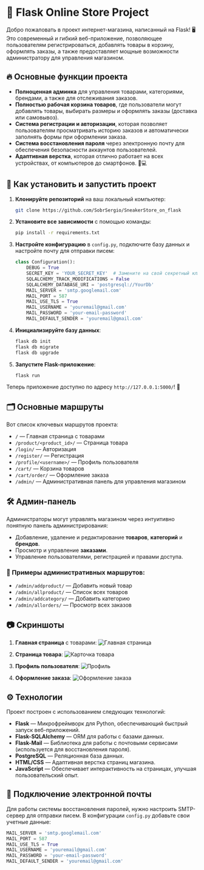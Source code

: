 
# 🛒 Flask Online Store Project

Добро пожаловать в проект интернет-магазина, написанный на Flask! 🖥️ Это современный и гибкий веб-приложение, позволяющее пользователям регистрироваться, добавлять товары в корзину, оформлять заказы, а также предоставляет мощные возможности администратору для управления магазином.

## 🔥 Основные функции проекта

- **Полноценная админка** для управления товарами, категориями, брендами, а также для отслеживания заказов.
- **Полностью рабочая корзина товаров**, где пользователи могут добавлять товары, выбирать размеры и оформлять заказы (доставка или самовывоз).
- **Система регистрации и авторизации**, которая позволяет пользователям просматривать историю заказов и автоматически заполнять формы при оформлении заказа.
- **Система восстановления пароля** через электронную почту для обеспечения безопасности аккаунтов пользователей.
- **Адаптивная верстка**, которая отлично работает на всех устройствах, от компьютеров до смартфонов. 📱💻

## 🚀 Как установить и запустить проект

1. **Клонируйте репозиторий** на ваш локальный компьютер:
    ```bash
    git clone https://github.com/SobrSergio/SneakerStore_on_flask
    ```

2. **Установите все зависимости** с помощью команды:
    ```bash
    pip install -r requirements.txt
    ```

3. **Настройте конфигурацию** в `config.py`, подключите базу данных и настройте почту для отправки писем:
    ```python
    class Configuration():
        DEBUG = True
        SECRET_KEY = 'YOUR_SECRET_KEY'  # Замените на свой секретный ключ
        SQLALCHEMY_TRACK_MODIFICATIONS = False
        SQLALCHEMY_DATABASE_URI = 'postgresql://YourDb'
        MAIL_SERVER = 'smtp.googlemail.com'
        MAIL_PORT = 587
        MAIL_USE_TLS = True
        MAIL_USERNAME = 'youremail@gmail.com'
        MAIL_PASSWORD = 'your-email-password'
        MAIL_DEFAULT_SENDER = 'youremail@gmail.com'
    ```

4. **Инициализируйте базу данных**:
    ```bash
    flask db init
    flask db migrate
    flask db upgrade
    ```

5. **Запустите Flask-приложение**:
    ```bash
    flask run
    ```

Теперь приложение доступно по адресу `http://127.0.0.1:5000/`! 🎉

## 🗂️ Основные маршруты

Вот список ключевых маршрутов проекта:

- `/` — Главная страница с товарами
- `/product/<product_id>/` — Страница товара
- `/login/` — Авторизация
- `/register/` — Регистрация
- `/profile/<username>/` — Профиль пользователя
- `/cart/` — Корзина товаров
- `/cart/order/` — Оформление заказа
- `/admin/` — Административная панель для управления магазином

## 🛠️ Админ-панель

Администраторы могут управлять магазином через интуитивно понятную панель администрирования:

- Добавление, удаление и редактирование **товаров**, **категорий** и **брендов**.
- Просмотр и управление **заказами**.
- Управление пользователями, регистрацией и правами доступа.

### 🔑 Примеры административных маршрутов:

- `/admin/addproduct/` — Добавить новый товар
- `/admin/allproduct/` — Список всех товаров
- `/admin/addcategory/` — Добавить категорию
- `/admin/allorders/` — Просмотр всех заказов

## 📷 Скриншоты

1. **Главная страница** с товарами:
   ![Главная страница](https://user-images.githubusercontent.com/107222527/190024346-9be6d33a-68eb-4f09-a4f9-36eb3ea57b4f.png)
   
2. **Страница товара**:
   ![Карточка товара](https://user-images.githubusercontent.com/107222527/190024375-c580e988-1ea9-4a21-849f-8318084fa171.png)

3. **Профиль пользователя**:
   ![Профиль](https://user-images.githubusercontent.com/107222527/190024414-31002f3d-d2ec-4c5c-a38f-c4fc8253c725.png)
   
4. **Оформление заказа**:
   ![Оформление заказа](https://user-images.githubusercontent.com/107222527/190024427-6f572d80-f58a-4b94-9053-1a5c0ec201ca.png)

## ⚙️ Технологии

Проект построен с использованием следующих технологий:

- **Flask** — Микрофреймворк для Python, обеспечивающий быстрый запуск веб-приложений.
- **Flask-SQLAlchemy** — ORM для работы с базами данных.
- **Flask-Mail** — Библиотека для работы с почтовыми сервисами (используется для восстановления пароля).
- **PostgreSQL** — Реляционная база данных.
- **HTML/CSS** — Адаптивная верстка страниц магазина.
- **JavaScript** — Обеспечивает интерактивность на страницах, улучшая пользовательский опыт.

## 📧 Подключение электронной почты

Для работы системы восстановления паролей, нужно настроить SMTP-сервер для отправки писем. В конфигурации `config.py` добавьте свои учетные данные:

```python
MAIL_SERVER = 'smtp.googlemail.com'
MAIL_PORT = 587
MAIL_USE_TLS = True
MAIL_USERNAME = 'youremail@gmail.com'
MAIL_PASSWORD = 'your-email-password'
MAIL_DEFAULT_SENDER = 'youremail@gmail.com'
```
